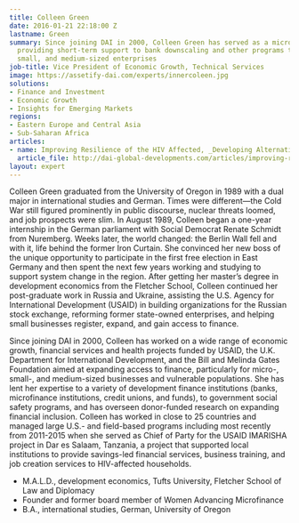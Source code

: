 ```yaml
---
title: Colleen Green
date: 2016-01-21 22:18:00 Z
lastname: Green
summary: Since joining DAI in 2000, Colleen Green has served as a microfinance specialist
  providing short-term support to bank downscaling and other programs to benefit micro,
  small, and medium-sized enterprises
job-title: Vice President of Economic Growth, Technical Services
image: https://assetify-dai.com/experts/innercoleen.jpg
solutions:
- Finance and Investment
- Economic Growth
- Insights for Emerging Markets
regions:
- Eastern Europe and Central Asia
- Sub-Saharan Africa
articles:
- name: Improving Resilience of the HIV Affected, _Developing Alternatives_
  article_file: http://dai-global-developments.com/articles/improving-resilience-of-the-hiv-affectede280a8/?utm_source=daidotcom
layout: expert
---
```


Colleen Green graduated from the University of Oregon in 1989 with a dual major in international studies and German. Times were different—the Cold War still figured prominently in public discourse, nuclear threats loomed, and job prospects were slim. In August 1989, Colleen began a one-year internship in the German parliament with Social Democrat Renate Schmidt from Nuremberg. Weeks later, the world changed: the Berlin Wall fell and with it, life behind the former Iron Curtain. She convinced her new boss of the unique opportunity to participate in the first free election in East Germany and then spent the next few years working and studying to support system change in the region. After getting her master’s degree in development economics from the Fletcher School, Colleen continued her post-graduate work in Russia and Ukraine, assisting the U.S. Agency for International Development (USAID) in building organizations for the Russian stock exchange, reforming former state-owned enterprises, and helping small businesses register, expand, and gain access to finance.

Since joining DAI in 2000, Colleen has worked on a wide range of economic growth, financial services and health projects funded by USAID, the U.K. Department for International Development, and the Bill and Melinda Gates Foundation aimed at expanding access to finance, particularly for micro-, small-, and medium-sized businesses and vulnerable populations. She has lent her expertise to a variety of development finance institutions (banks, microfinance institutions, credit unions, and funds), to government social safety programs, and has overseen donor-funded research on expanding financial inclusion. Colleen has worked in close to 25 countries and managed large U.S.- and field-based programs including most recently from 2011-2015 when she served as Chief of Party for the USAID IMARISHA project in Dar es Salaam, Tanzania, a project that supported local institutions to provide savings-led financial services, business training, and job creation services to HIV-affected households.  

* M.A.L.D., development economics, Tufts University, Fletcher School of Law and Diplomacy
* Founder and former board member of Women Advancing Microfinance
* B.A., international studies, German, University of Oregon